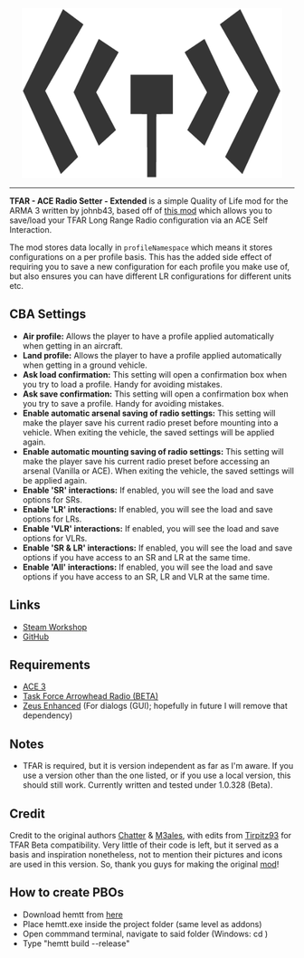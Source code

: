 <p align="center">
	<img width="460" height="300" src="https://github.com/johnb432/ACE-TFAR-Setter-Extended/blob/main/image_src/logo_large_grey_alpha.png?raw=true">
</p>

***

**TFAR - ACE Radio Setter - Extended** is a simple Quality of Life mod for the ARMA 3 written by johnb43, based off of [this mod](https://github.com/Tirpitz93/ACE-TFAR-Setter) which allows you to save/load your TFAR Long Range Radio configuration via an ACE Self Interaction.

The mod stores data locally in `profileNamespace` which means it stores configurations on a per profile basis. This has the added side effect of requiring you to save a new configuration for each profile you make use of, but also ensures you can have different LR configurations for different units etc.

## CBA Settings
- **Air profile:** Allows the player to have a profile applied automatically when getting in an aircraft.
- **Land profile:** Allows the player to have a profile applied automatically when getting in a ground vehicle.
- **Ask load confirmation:** This setting will open a confirmation box when you try to load a profile. Handy for avoiding mistakes.
- **Ask save confirmation:** This setting will open a confirmation box when you try to save a profile. Handy for avoiding mistakes.
- **Enable automatic arsenal saving of radio settings:** This setting will make the player save his current radio preset before mounting into a vehicle. When exiting the vehicle, the saved settings will be applied again.
- **Enable automatic mounting saving of radio settings:** This setting will make the player save his current radio preset before accessing an arsenal (Vanilla or ACE). When exiting the vehicle, the saved settings will be applied again.
- **Enable 'SR' interactions:** If enabled, you will see the load and save options for SRs.
- **Enable 'LR' interactions:** If enabled, you will see the load and save options for LRs.
- **Enable 'VLR' interactions:** If enabled, you will see the load and save options for VLRs.
- **Enable 'SR & LR' interactions:** If enabled, you will see the load and save options if you have access to an SR and LR at the same time.
- **Enable 'All' interactions:** If enabled, you will see the load and save options if you have access to an SR, LR and VLR at the same time.

## Links

- [Steam Workshop](https://steamcommunity.com/sharedfiles/filedetails/?id=1909836103)
- [GitHub](https://github.com/johnb432/ACE-TFAR-Setter-Extended)

## Requirements

- [ACE 3](https://steamcommunity.com/sharedfiles/filedetails/?id=463939057)
- [Task Force Arrowhead Radio (BETA)](https://steamcommunity.com/sharedfiles/filedetails/?id=894678801)
- [Zeus Enhanced](https://steamcommunity.com/sharedfiles/filedetails/?id=1779063631) (For dialogs (GUI); hopefully in future I will remove that dependency)

## Notes

- TFAR is required, but it is version independent as far as I'm aware. If you use a version other than the one listed, or if you use a local version, this should still work. Currently written and tested under 1.0.328 (Beta).

## Credit

Credit to the original authors [Chatter](https://github.com/RTO-Chatter) & [M3ales](https://github.com/M3ales), with edits from [Tirpitz93](https://github.com/Tirpitz93) for TFAR Beta compatibility. Very little of their code is left, but it served as a basis and inspiration nonetheless, not to mention their pictures and icons are used in this version. So, thank you guys for making the original [mod](https://github.com/Tirpitz93/ACE-TFAR-Setter)!

## How to create PBOs

* Download hemtt from [here](https://brettmayson.github.io/HEMTT/#/)
* Place hemtt.exe inside the project folder (same level as addons)
* Open commmand terminal, navigate to said folder (Windows: cd <insert path>)
* Type "hemtt build --release"
